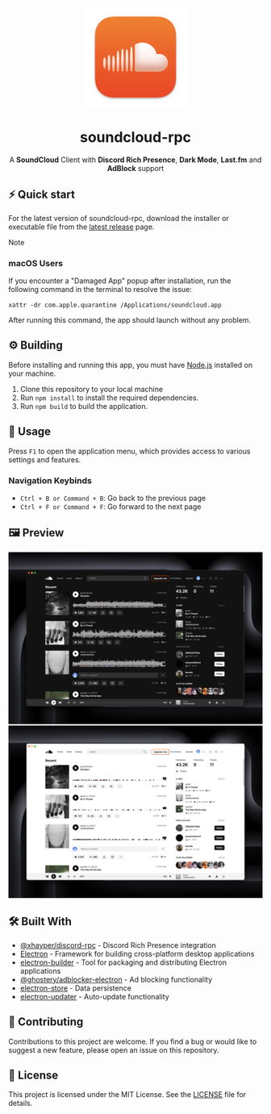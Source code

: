 <div align="center">

<picture>
      <img src="assets/icons/soundcloud.png" width="200" />
</picture>

# soundcloud-rpc

A **SoundCloud** Client with **Discord Rich Presence**, **Dark Mode**, **Last.fm** and **AdBlock** support

</div>

## ⚡️ Quick start

For the latest version of soundcloud-rpc, download the installer or executable file from the [latest release](https://github.com/richardhbtz/soundcloud-rpc/releases) page.

> [!NOTE]
>### macOS Users
>If you encounter a "Damaged App" popup after installation, run the following command in the terminal to resolve the issue:
>```
>xattr -dr com.apple.quarantine /Applications/soundcloud.app
>```
>After running this command, the app should launch without any problem.

## ⚙️‍ Building

Before installing and running this app, you must have [Node.js](https://nodejs.org/) installed on your machine. 

1. Clone this repository to your local machine
2. Run `npm install` to install the required dependencies.
3. Run `npm build` to build the application.

## 📖 Usage

Press `F1` to open the application menu, which provides access to various settings and features.

### Navigation Keybinds
- `Ctrl + B or Command + B`: Go back to the previous page
- `Ctrl + F or Command + F`: Go forward to the next page

## 🖼️ Preview

<div align="center">
<picture>
      <img src="assets/preview/soundcloud-preview-dark.png" />
</picture>

<picture>
      <img src="assets/preview/soundcloud-preview-light.png" />
</picture>
</div>

## 🛠️ Built With

- [@xhayper/discord-rpc](https://www.npmjs.com/package/@xhayper/discord-rpc) - Discord Rich Presence integration
- [Electron](https://www.electronjs.org/) - Framework for building cross-platform desktop applications
- [electron-builder](https://www.electron.build/) - Tool for packaging and distributing Electron applications
- [@ghostery/adblocker-electron](https://www.npmjs.com/package/@ghostery/adblocker-electron) - Ad blocking functionality
- [electron-store](https://www.npmjs.com/package/electron-store) - Data persistence
- [electron-updater](https://www.npmjs.com/package/electron-updater) - Auto-update functionality

## 🤝 Contributing

Contributions to this project are welcome. If you find a bug or would like to suggest a new feature, please open an issue on this repository.

## 📜 License

This project is licensed under the MIT License. See the [LICENSE](./LICENSE) file for details.

[repo_logo_img]: https://github.com/create-go-app/cli/assets/11155743/95024afc-5e3b-4d6f-8c9c-5daaa51d080d
[repo_url]: https://github.com/richardhbtz/soundcloud-rpc
